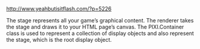 http://www.yeahbutisitflash.com/?p=5226

The stage represents all your game’s graphical content.
The renderer takes the stage and draws it to your HTML page’s canvas.
The PIXI.Container class is used to represent a collection of display objects and also represent the stage, which is the root display object.



